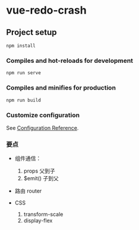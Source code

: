 # vue-redo-crash

## Project setup
```
npm install
```

### Compiles and hot-reloads for development
```
npm run serve
```

### Compiles and minifies for production
```
npm run build
```

### Customize configuration
See [Configuration Reference](https://cli.vuejs.org/config/).

### 要点
- 组件通信：
  1. props 父到子
  2. $emit() 子到父

- 路由 router
- CSS
  1. transform-scale
  2. display-flex
